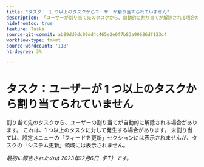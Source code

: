 ```yaml
---
title: "タスク： 1 つ以上のタスクからユーザーが割り当てられていません"
description: 「ユーザーが割り当て先のタスクから、自動的に割り当てが解除される場合があります。 これは、1 つ以上のタスクに対して発生する場合があります。 未割り当ては、設定メニューの「フィードを更新」セクションには表示されませんが、タスクの「システム更新」領域には表示されません。
hidefromtoc: true
feature: Tasks
source-git-commit: ab89dd0dc09dd4c465e2e0f7b83a90686df123c4
workflow-type: tm+mt
source-wordcount: '118'
ht-degree: 3%

---
```



# タスク：ユーザーが 1 つ以上のタスクから割り当てられていません

割り当て先のタスクから、ユーザーの割り当てが自動的に解除される場合があります。 これは、1 つ以上のタスクに対して発生する場合があります。 未割り当ては、設定メニューの「フィードを更新」セクションには表示されませんが、タスクの「システム更新」領域には表示されません。

_最初に報告されたのは 2023年12月6日（PT）です。_
